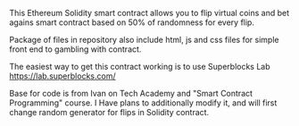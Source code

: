 This Ethereum Solidity smart contract allows you to flip virtual coins and bet agains smart contract
based on 50% of randomness for every flip. 

Package of files in repository also include html, js and css files 
for simple front end to gambling with contract.

The easiest way to get this contract working is to use Superblocks Lab
https://lab.superblocks.com/

Base for code is from Ivan on Tech Academy and "Smart Contract Programming" course.
I Have plans to additionally modify it, and will first change random generator for flips in Solidity contract.


